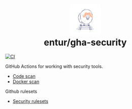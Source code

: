 <h1 align="center">
      <img src="logo.png" width="96px" height="96px" />
      <br>entur/gha-security<br>
</h1>

[![CI](https://github.com/entur/gha-security/actions/workflows/ci.yml/badge.svg)](https://github.com/entur/gha-security/actions/workflows/ci.yml)

GitHub Actions for working with security tools.

- [Code scan](../README-code-scan.md)
- [Docker scan](../README-docker-scan.md)

Github rulesets
- [Security rulesets](../README-security-rulesets.md)


